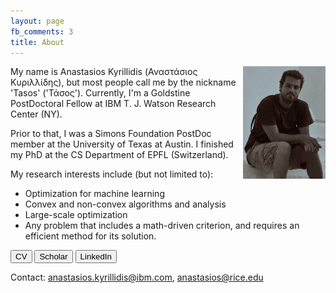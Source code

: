 ```yaml
---
layout: page
fb_comments: 3
title: About
---
```


<img src="/public/me2.jpg" width="132" height="180" align="right">

My name is Anastasios Kyrillidis (Αναστάσιος Κυριλλίδης), but most people call me by the nickname 'Tasos' ('Τάσος'). Currently, I'm a Goldstine
PostDoctoral Fellow at IBM T. J. Watson Research Center (NY).

Prior to that, I was a Simons Foundation PostDoc member at the University of Texas at Austin. 
I finished my PhD at the CS Department of EPFL (Switzerland).

My research interests include (but not limited to):
* Optimization for machine learning
* Convex and non-convex algorithms and analysis
* Large-scale optimization
* Any problem that includes a math-driven criterion, and requires an efficient method for its solution.

<button id="b_CV"> CV </button>
<button id="b_scholar"> Scholar </button>
<button id="b_LinkedIn"> LinkedIn </button>

Contact: anastasios.kyrillidis@ibm.com, anastasios@rice.edu